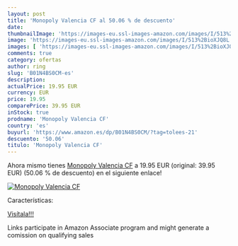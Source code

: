 ```yaml
---
layout: post
title: 'Monopoly Valencia CF al 50.06 % de descuento'
date: 
thumbnailImage: 'https://images-eu.ssl-images-amazon.com/images/I/513%2BioXJQ8L._SL200_.jpg'
image: 'https://images-eu.ssl-images-amazon.com/images/I/513%2BioXJQ8L._SL200_.jpg'
images: [ 'https://images-eu.ssl-images-amazon.com/images/I/513%2BioXJQ8L._SL200_.jpg' ]
comments: true
category: ofertas
author: ring
slug: 'B01N4BS0CM-es'
description:
actualPrice: 19.95 EUR
currency: EUR
price: 19.95
comparePrice: 39.95 EUR
inStock: true
prodname: 'Monopoly Valencia CF'
country: 'es'
buyurl: 'https://www.amazon.es/dp/B01N4BS0CM/?tag=tolees-21'
descuento: '50.06'
titulo: 'Monopoly Valencia CF'
---
```


Ahora mismo tienes [Monopoly Valencia CF](https://www.amazon.es/dp/B01N4BS0CM/?tag=tolees-21) a 19.95 EUR (original: 39.95 EUR) (50.06 %  de descuento) en el siguiente enlace!

[![Monopoly Valencia CF](https://images-eu.ssl-images-amazon.com/images/I/513%2BioXJQ8L._SL200_.jpg)](https://www.amazon.es/dp/B01N4BS0CM/?tag=tolees-21)

Características:


[Visítala!!!](https://www.amazon.es/dp/B01N4BS0CM/?tag=tolees-21)

Links participate in Amazon Associate program and might generate a comission on qualifying sales
